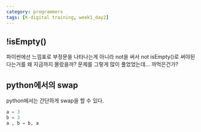 ```yaml
---
category: programmers
tags: [K-digital training, week1_day2]
---
```


## !isEmpty()
파이썬에선 느낌표로 부정문을 나타나는게 아니라 not을 써서 not isEmpty()로 써야된다는거를 왜 지금까지 몰랐을까? 문제를 그렇게 많이 풀었었는데... 까먹은건가?


## python에서의 swap
python에서는 간단하게 swap을 할 수 있다.
```python
a = 3
b = 3
a , b = b, a
```

